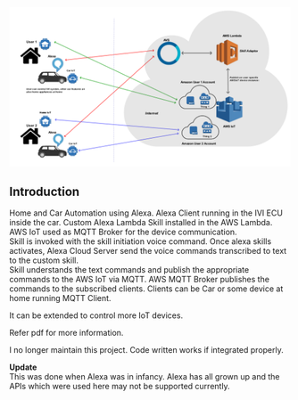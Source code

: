 ![](alexa-automation.png)

## Introduction 
Home and Car Automation using Alexa. 
Alexa Client running in the IVI ECU inside the car. Custom Alexa Lambda Skill installed in the AWS Lambda. AWS IoT used as MQTT Broker for the device communication. <br>
Skill is invoked with the skill initiation voice command. Once alexa skills activates, Alexa Cloud Server send the voice commands transcribed to text to the custom skill. <br>
Skill understands the text commands and publish the appropriate commands to the AWS IoT via MQTT. AWS MQTT Broker publishes the commands to the subscribed clients. Clients can be Car or some device at home running MQTT Client.

It can be extended to control more IoT devices.

Refer pdf for more information.

I no longer maintain this project. Code written works if integrated properly. 

**Update**<br>
This was done when Alexa was in infancy. Alexa has all grown up and the APIs which were used here may not be supported currently.


